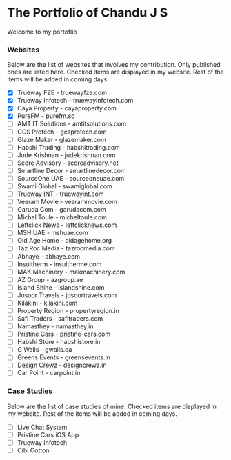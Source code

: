 # The Portfolio of Chandu J S

Welcome to my portoflio

### Websites
Below are the list of websites that involves my contribution. Only published ones are listed here. Checked items are displayed in my website. Rest of the items will be added in coming days.
- [x] Trueway FZE - truewayfze.com
- [x] Trueway Infotech - truewayinfotech.com
- [x] Caya Property - cayaproperty.com
- [x] PureFM - purefm.sc
- [ ] AMT IT Solutions - amtitsolutions.com
- [ ] GCS Protech - gcsprotech.com
- [ ] Glaze Maker - glazemaker.com
- [ ] Habshi Trading - habshitrading.com
- [ ] Jude Krishnan - judekrishnan.com
- [ ] Score Advisory - scoreadvisory.net
- [ ] Smartline Decor - smartlinedecor.com
- [ ] SourceOne UAE - sourceoneuae.com
- [ ] Swami Global - swamiglobal.com
- [ ] Trueway INT - truewayint.com
- [ ] Veeram Movie - veerammovie.com
- [ ] Garuda Com - garudacom.com
- [ ] Michel Toule - micheltoule.com
- [ ] Leftclick News - leftclicknews.com
- [ ] MSH UAE - mshuae.com
- [ ] Old Age Home - oldagehome.org
- [ ] Taz Roc Media - tazrocmedia.com
- [ ] Abhaye - abhaye.com
- [ ] Insultherm - insultherme.com
- [ ] MAK Machinery - makmachinery.com
- [ ] AZ Group - azgroup.ae
- [ ] Island Shine - islandshine.com
- [ ] Josoor Travels - josoortravels.com
- [ ] Kilakini - kilakini.com
- [ ] Property Region - propertyregion.in
- [ ] Safi Traders - safitraders.com
- [ ] Namasthey - namasthey.in
- [ ] Pristine Cars - pristine-cars.com
- [ ] Habshi Store - habshistore.in
- [ ] G Walls - gwalls.qa
- [ ] Greens Events - greensevents.in
- [ ] Design Crewz - designcrewz.in
- [ ] Car Point - carpoint.in

### Case Studies
Below are the list of case studies of mine. Checked items are displayed in my website. Rest of the items will be added in coming days.
- [ ] Live Chat System
- [ ] Pristine Cars iOS App
- [ ] Trueway Infotech
- [ ] Cibi Cotton
